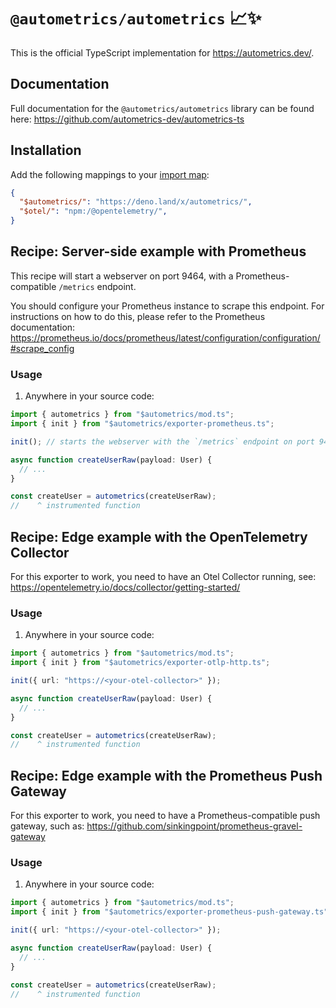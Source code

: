# `@autometrics/autometrics` 📈✨

This is the official TypeScript implementation for https://autometrics.dev/.

## Documentation

Full documentation for the `@autometrics/autometrics` library can be found here:
https://github.com/autometrics-dev/autometrics-ts

## Installation

Add the following mappings to your [import map](https://docs.deno.com/runtime/manual/basics/import_maps):

```json
{
  "$autometrics/": "https://deno.land/x/autometrics/",
  "$otel/": "npm:/@opentelemetry/",
}
```

## Recipe: Server-side example with Prometheus

This recipe will start a webserver on port 9464, with a Prometheus-compatible
`/metrics` endpoint.

You should configure your Prometheus instance to scrape this endpoint. For
instructions on how to do this, please refer to the Prometheus documentation:
https://prometheus.io/docs/prometheus/latest/configuration/configuration/#scrape_config

### Usage

1. Anywhere in your source code:

```typescript
import { autometrics } from "$autometrics/mod.ts";
import { init } from "$autometrics/exporter-prometheus.ts";

init(); // starts the webserver with the `/metrics` endpoint on port 9464

async function createUserRaw(payload: User) {
  // ...
}

const createUser = autometrics(createUserRaw);
//    ^ instrumented function
```

## Recipe: Edge example with the OpenTelemetry Collector

For this exporter to work, you need to have an Otel Collector running, see:
https://opentelemetry.io/docs/collector/getting-started/

### Usage

1. Anywhere in your source code:

```typescript
import { autometrics } from "$autometrics/mod.ts";
import { init } from "$autometrics/exporter-otlp-http.ts";

init({ url: "https://<your-otel-collector>" });

async function createUserRaw(payload: User) {
  // ...
}

const createUser = autometrics(createUserRaw);
//    ^ instrumented function
```

## Recipe: Edge example with the Prometheus Push Gateway

For this exporter to work, you need to have a Prometheus-compatible push
gateway, such as: https://github.com/sinkingpoint/prometheus-gravel-gateway

### Usage

1. Anywhere in your source code:

```typescript
import { autometrics } from "$autometrics/mod.ts";
import { init } from "$autometrics/exporter-prometheus-push-gateway.ts";

init({ url: "https://<your-otel-collector>" });

async function createUserRaw(payload: User) {
  // ...
}

const createUser = autometrics(createUserRaw);
//    ^ instrumented function
```
